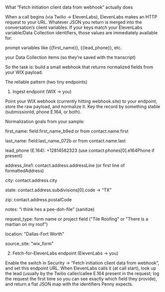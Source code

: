 What “Fetch initiation client data from webhook” actually does

When a call begins (via Twilio → ElevenLabs), ElevenLabs makes an HTTP request to your URL. Whatever JSON you return is merged into the conversation’s client variables. If your keys match your ElevenLabs variable/Data Collection identifiers, those values are immediately available for:

prompt variables like {{first_name}}, {{lead_phone}}, etc.

your Data Collection items (so they’re saved with the transcript)

So the task is: build a small webhook that returns normalized fields from your WIX payload.

The reliable pattern (two tiny endpoints)
1) Ingest endpoint (WIX → you)

Point your WIX webhook (currently hitting webhook.site) to your endpoint, store the raw payload, and normalize it.
Key the record by something stable (submissionId, phone E.164, or both).

Normalization goals from your sample:

first_name: field:first_name_b9ed or from contact.name.first

last_name: field:last_name_072b or from contact.name.last

lead_phone (E.164): +12814562323 (use contact.phones[0].e164Phone if present)

address_line1: contact.address.addressLine (or first line of formattedAddress)

city: contact.address.city

state: contact.address.subdivisions[0].code → “TX”

zip: contact.address.postalCode

notes: “i think hes a pee-doh-file” (sanitize)

request_type: form name or project field ("Tile Roofing" or "There is a martian on my roof")

location: "Dallas-Fort Worth"

source_site: "wix_form"

2) Fetch-for-ElevenLabs endpoint (ElevenLabs → you)

Enable the switch in Security → “Fetch initiation client data from webhook”, and set this endpoint URL.
When ElevenLabs calls it (at call start), look up the lead (usually by the Twilio caller/callee E.164 present in the request; log the request the first time so you can see exactly which field they provide), and return a flat JSON map with the identifiers Penny expects.

